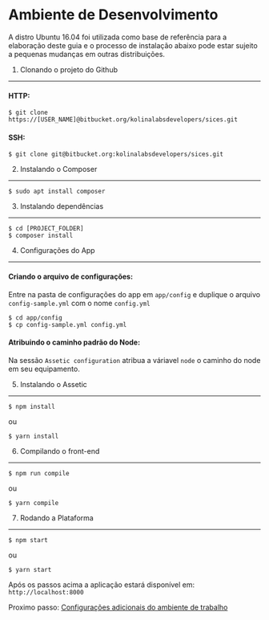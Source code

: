 Ambiente de Desenvolvimento
===========================

A distro Ubuntu 16.04 foi utilizada como base de referência para
a elaboração deste guia e o processo de instalação abaixo pode
estar sujeito a pequenas mudanças em outras distribuições.


1. Clonando o projeto do Github
-------------------------------

#### HTTP:
```
$ git clone https://[USER_NAME]@bitbucket.org/kolinalabsdevelopers/sices.git
```
#### SSH:
```
$ git clone git@bitbucket.org:kolinalabsdevelopers/sices.git
```


2. Instalando o Composer
------------------------

```
$ sudo apt install composer
```


3. Instalando dependências
--------------------------

```
$ cd [PROJECT_FOLDER]
$ composer install
```


4. Configurações do App
-----------------------

#### Criando o arquivo de configurações:

Entre na pasta de configurações do app em `app/config` e
duplique o arquivo `config-sample.yml` com o nome `config.yml`

```
$ cd app/config
$ cp config-sample.yml config.yml
```

#### Atribuindo o caminho padrão do Node:

Na sessão `Assetic configuration` atribua a váriavel
`node` o caminho do node em seu equipamento.


5. Instalando o Assetic
-----------------------

```
$ npm install
```
ou
```
$ yarn install
```


6. Compilando o front-end
-------------------------

```
$ npm run compile
```
ou
```
$ yarn compile
```


7. Rodando a Plataforma
-----------------------

```
$ npm start
```
ou
```
$ yarn start
```


Após os passos acima a aplicação estará disponível em: `http://localhost:8000`


Proximo passo: [Configurações adicionais do ambiente de trabalho](workflow.md)
